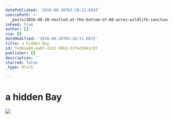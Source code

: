 ```yaml
---
datePublished: '2016-08-26T03:28:11.893Z'
sourcePath: >-
  _posts/2016-08-20-nestled-at-the-bottom-of-60-acres-wildlife-sanctuary-and-jun.md
inFeed: true
author: []
via: {}
dateModified: '2016-08-26T03:28:11.087Z'
title: a hidden Bay
id: fe96aa08-4a07-4122-99b3-53fed2841c97
publisher: {}
description: ''
starred: false
_type: Blurb

---
```

# a hidden Bay
![](https://the-grid-user-content.s3-us-west-2.amazonaws.com/1b1416bb-b194-4f43-94dc-bf7399a16b5a.jpg)